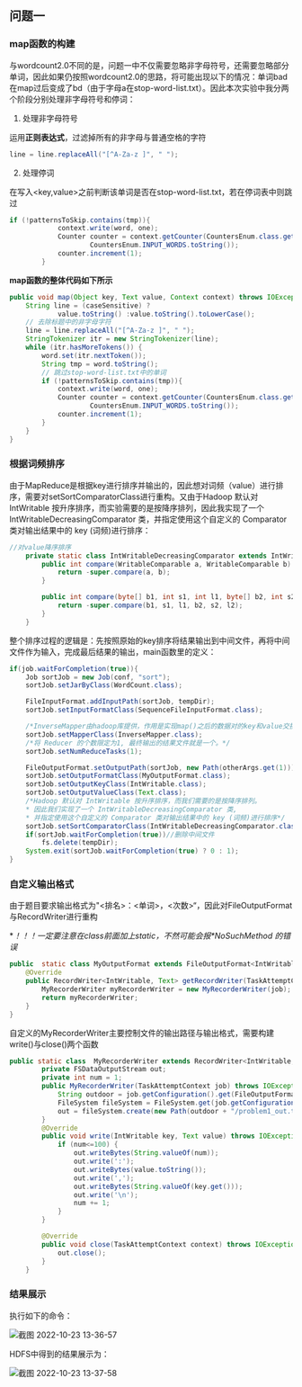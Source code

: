 ## 问题一

### map函数的构建

与wordcount2.0不同的是，问题一中不仅需要忽略非字母符号，还需要忽略部分单词，因此如果仍按照wordcount2.0的思路，将可能出现以下的情况：单词bad在map过后变成了bd（由于字母a在stop-word-list.txt）。因此本次实验中我分两个阶段分别处理非字母符号和停词：

1. 处理非字母符号

运用**正则表达式**，过滤掉所有的非字母与普通空格的字符

```java
line = line.replaceAll("[^A-Za-z ]", " ");
```

2. 处理停词

在写入<key,value>之前判断该单词是否在stop-word-list.txt，若在停词表中则跳过

```java
if (!patternsToSkip.contains(tmp)){
            context.write(word, one);
            Counter counter = context.getCounter(CountersEnum.class.getName(),
                    CountersEnum.INPUT_WORDS.toString());
            counter.increment(1);
        }
```

**map函数的整体代码如下所示**


```java
public void map(Object key, Text value, Context context) throws IOException, InterruptedException {
    String line = (caseSensitive) ?
            value.toString() :value.toString().toLowerCase();
    // 去除标题中的非字母字符
    line = line.replaceAll("[^A-Za-z ]", " ");
    StringTokenizer itr = new StringTokenizer(line);
    while (itr.hasMoreTokens()) {
        word.set(itr.nextToken());
        String tmp = word.toString();
        // 跳过stop-word-list.txt中的单词
        if (!patternsToSkip.contains(tmp)){
            context.write(word, one);
            Counter counter = context.getCounter(CountersEnum.class.getName(),
                    CountersEnum.INPUT_WORDS.toString());
            counter.increment(1);
        }
    }
}
```

### 根据词频排序

由于MapReduce是根据key进行排序并输出的，因此想对词频（value）进行排序，需要对setSortComparatorClass进行重构。又由于Hadoop 默认对 IntWritable 按升序排序，而实验需要的是按降序排列，因此我实现了一个 IntWritableDecreasingComparator 类，并指定使用这个自定义的 Comparator 类对输出结果中的 key (词频)进行排序：

```java
//对value降序排序
    private static class IntWritableDecreasingComparator extends IntWritable.Comparator {
        public int compare(WritableComparable a, WritableComparable b) {
            return -super.compare(a, b);
        }

        public int compare(byte[] b1, int s1, int l1, byte[] b2, int s2, int l2) {
            return -super.compare(b1, s1, l1, b2, s2, l2);
        }
    }
```

整个排序过程的逻辑是：先按照原始的key排序将结果输出到中间文件，再将中间文件作为输入，完成最后结果的输出，main函数里的定义：

```java
if(job.waitForCompletion(true)){
    Job sortJob = new Job(conf, "sort");
    sortJob.setJarByClass(WordCount.class);

    FileInputFormat.addInputPath(sortJob, tempDir);
    sortJob.setInputFormatClass(SequenceFileInputFormat.class);

    /*InverseMapper由hadoop库提供，作用是实现map()之后的数据对的key和value交换*/
    sortJob.setMapperClass(InverseMapper.class);
    /*将 Reducer 的个数限定为1, 最终输出的结果文件就是一个。*/
    sortJob.setNumReduceTasks(1);

    FileOutputFormat.setOutputPath(sortJob, new Path(otherArgs.get(1)));
    sortJob.setOutputFormatClass(MyOutputFormat.class);
    sortJob.setOutputKeyClass(IntWritable.class);
    sortJob.setOutputValueClass(Text.class);
    /*Hadoop 默认对 IntWritable 按升序排序，而我们需要的是按降序排列。
    * 因此我们实现了一个 IntWritableDecreasingComparator 类,
    * 并指定使用这个自定义的 Comparator 类对输出结果中的 key (词频)进行排序*/
    sortJob.setSortComparatorClass(IntWritableDecreasingComparator.class);
    if(sortJob.waitForCompletion(true))//删除中间文件
        fs.delete(tempDir);
    System.exit(sortJob.waitForCompletion(true) ? 0 : 1);
}
```

### 自定义输出格式

由于题目要求输出格式为"<排名>：<单词>，<次数>“，因此对FileOutputFormat与RecordWriter进行重构

**！！！一定要注意在class前面加上static，不然可能会报*NoSuchMethod <init>*的错误**

```java
public  static class MyOutputFormat extends FileOutputFormat<IntWritable, Text>{
    @Override
    public RecordWriter<IntWritable, Text> getRecordWriter(TaskAttemptContext job) throws IOException, InterruptedException {
        MyRecorderWriter myRecorderWriter = new MyRecorderWriter(job);
        return myRecorderWriter;
    }
}
```

自定义的MyRecorderWriter主要控制文件的输出路径与输出格式，需要构建write()与close()两个函数

```java
public static class  MyRecorderWriter extends RecordWriter<IntWritable, Text>{
        private FSDataOutputStream out;
        private int num = 1;
        public MyRecorderWriter(TaskAttemptContext job) throws IOException {
            String outdoor = job.getConfiguration().get(FileOutputFormat.OUTDIR);
            FileSystem fileSystem = FileSystem.get(job.getConfiguration());
            out = fileSystem.create(new Path(outdoor + "/problem1_out.txt"));
        }
        @Override
        public void write(IntWritable key, Text value) throws IOException, InterruptedException {
            if (num<=100) {
                out.writeBytes(String.valueOf(num));
                out.write(':');
                out.writeBytes(value.toString());
                out.write(',');
                out.writeBytes(String.valueOf(key.get()));
                out.write('\n');
                num += 1;
            }
        }

        @Override
        public void close(TaskAttemptContext context) throws IOException, InterruptedException {
            out.close();
        }
    }
```

### 结果展示

执行如下的命令：

![截图 2022-10-23 13-36-57](https://cdn.jsdelivr.net/gh/JohnAndresLee/websitepicture/%E6%88%AA%E5%9B%BE%202022-10-23%2013-36-57.png)

HDFS中得到的结果展示为：

![截图 2022-10-23 13-37-58](https://cdn.jsdelivr.net/gh/JohnAndresLee/websitepicture/%E6%88%AA%E5%9B%BE%202022-10-23%2013-37-58.png)